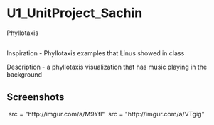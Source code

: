 # U1_UnitProject_Sachin
Phyllotaxis 
<h2> </h2>
Inspiration - Phyllotaxis examples that Linus showed in class

Description - a phyllotaxis visualization that has music playing in the background

<h2> Screenshots </h2>
<img> src = "http://imgur.com/a/M9Ytl"
<img> src = "http://imgur.com/a/VTgig"
